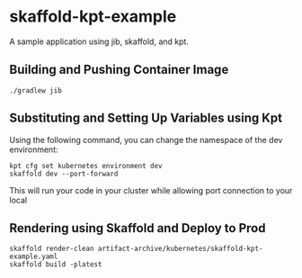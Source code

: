 # skaffold-kpt-example

A sample application using jib, skaffold, and kpt.

## Building and Pushing Container Image

```
./gradlew jib
```

## Substituting and Setting Up Variables using Kpt

Using the following command, you can change the namespace of the dev environment:
```
kpt cfg set kubernetes environment dev
skaffold dev --port-forward
```

This will run your code in your cluster while allowing port connection to your local

## Rendering using Skaffold and Deploy to Prod

```
skaffold render-clean artifact-archive/kubernetes/skaffold-kpt-example.yaml
skaffold build -platest
```
